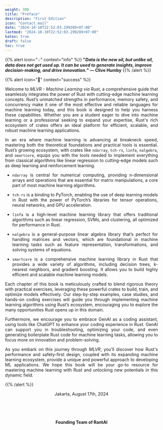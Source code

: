 ```yaml
---
weight: 300
title: "Preface"
description: "First Edition"
icon: "Contact_mail"
date: "2024-10-10T22:52:03.299289+07:00"
lastmod: "2024-10-10T22:52:03.299289+07:00"
katex: true
draft: false
toc: true
---
```


{{% alert icon="💡" context="info" %}}
<strong>"<em>Data is the new oil, but unlike oil, data does not get used up. It can be used to generate insights, improve decision-making, and drive innovation.</em>" — Clive Humby</strong>
{{% /alert %}}

{{% alert icon="📘" context="success" %}}

<p style="text-align: justify;">
Welcome to <em>MLVR - Machine Learning via Rust</em>, a comprehensive guide that seamlessly integrates the power of Rust with cutting-edge machine learning concepts. Rust’s unmatched strengths in performance, memory safety, and concurrency make it one of the most effective and reliable languages for machine learning today, and this book is designed to help you harness these capabilities. Whether you are a student eager to dive into machine learning or a professional seeking to expand your expertise, Rust's rich ecosystem of crates offers an ideal platform for efficient, scalable, and robust machine learning applications.
</p>

<p style="text-align: justify;">
In an era where machine learning is advancing at breakneck speed, mastering both the theoretical foundations and practical tools is essential. Rust’s growing ecosystem, with crates like <code>ndarray</code>, <code>tch-rs</code>, <code>linfa</code>, <code>nalgebra</code>, and <code>smartcore</code>, equips you with the tools needed to implement everything from classical algorithms like linear regression to cutting-edge models such as deep learning and reinforcement learning.
</p>

- <p style="text-align: justify;"><code>ndarray</code> is central for numerical computing, providing n-dimensional arrays and operations that are essential for matrix manipulations, a core part of most machine learning algorithms.</p>
- <p style="text-align: justify;"><code>tch-rs</code> is a binding to PyTorch, enabling the use of deep learning models in Rust with the power of PyTorch’s libraries for tensor operations, neural networks, and GPU acceleration.</p>
- <p style="text-align: justify;"><code>linfa</code> is a high-level machine learning library that offers traditional algorithms such as linear regression, SVMs, and clustering, all optimized for performance in Rust.</p>
- <p style="text-align: justify;"><code>nalgebra</code> is a general-purpose linear algebra library that’s perfect for handling matrices and vectors, which are foundational in machine learning tasks such as feature representation, transformations, and solving systems of equations.</p>
- <p style="text-align: justify;"><code>smartcore</code> is a comprehensive machine learning library in Rust that provides a wide variety of algorithms, including decision trees, k-nearest neighbors, and gradient boosting. It allows you to build highly efficient and scalable machine learning models.</p>

<p style="text-align: justify;">
Each chapter of this book is meticulously crafted to blend rigorous theory with practical exercises, leveraging these powerful crates to build, train, and optimize models effectively. Our step-by-step examples, case studies, and hands-on coding exercises will guide you through implementing machine learning algorithms using Rust’s ecosystem, encouraging you to explore the many opportunities Rust opens up in this domain.
</p>

<p style="text-align: justify;">
Furthermore, we encourage you to embrace GenAI as a coding assistant, using tools like ChatGPT to enhance your coding experience in Rust. GenAI can support you in troubleshooting, optimizing your code, and even generating boilerplate Rust code for machine learning tasks, allowing you to focus more on innovation and problem-solving.
</p>

<p style="text-align: justify;">
As you embark on this journey through <em>MLVR</em>, you’ll discover how Rust's performance and safety-first design, coupled with its expanding machine learning ecosystem, provide a unique and powerful approach to developing ML applications. We hope this book will be your go-to resource for mastering machine learning with Rust and unlocking new potentials in this dynamic field.
</p>
{{% /alert %}}
<center>

Jakarta, August 17th, 2024

&nbsp;

&nbsp;


<strong>Founding Team of RantAI</strong>

</center>